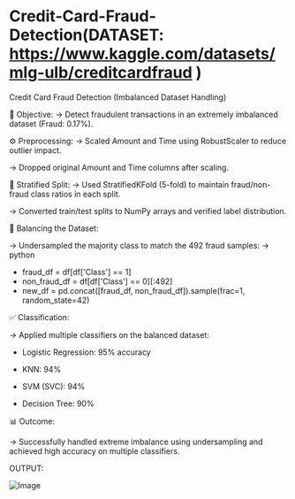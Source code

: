 # Credit-Card-Fraud-Detection(DATASET: https://www.kaggle.com/datasets/mlg-ulb/creditcardfraud )
Credit Card Fraud Detection (Imbalanced Dataset Handling)

📌 Objective:
 -> Detect fraudulent transactions in an extremely imbalanced dataset (Fraud: 0.17%).

⚙️ Preprocessing:
 -> Scaled Amount and Time using RobustScaler to reduce outlier impact.
 
 -> Dropped original Amount and Time columns after scaling.

🧪 Stratified Split:
 -> Used StratifiedKFold (5-fold) to maintain fraud/non-fraud class ratios in each split.

 -> Converted train/test splits to NumPy arrays and verified label distribution.

🔁 Balancing the Dataset:

  -> Undersampled the majority class to match the 492 fraud samples:
 -> python
   - fraud_df = df[df['Class'] == 1]
   - non_fraud_df = df[df['Class'] == 0][:492]
   - new_df = pd.concat([fraud_df, non_fraud_df]).sample(frac=1, random_state=42)

✅ Classification:

 -> Applied multiple classifiers on the balanced dataset:

  - Logistic Regression: 95% accuracy
  
  - KNN: 94%
  
  - SVM (SVC): 94%
  
  - Decision Tree: 90%

📊 Outcome:

 -> Successfully handled extreme imbalance using undersampling and achieved high accuracy on multiple classifiers.

OUTPUT:

![Image](https://github.com/user-attachments/assets/7afd2153-6b50-4bd2-8db1-9f02d3d2ebc6)

